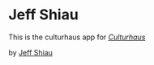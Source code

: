 # Jeff Shiau

This is the culturhaus app for [*Culturhaus*](http://culturhaus.com)

by [Jeff Shiau](jcshiau@gmail.com)
